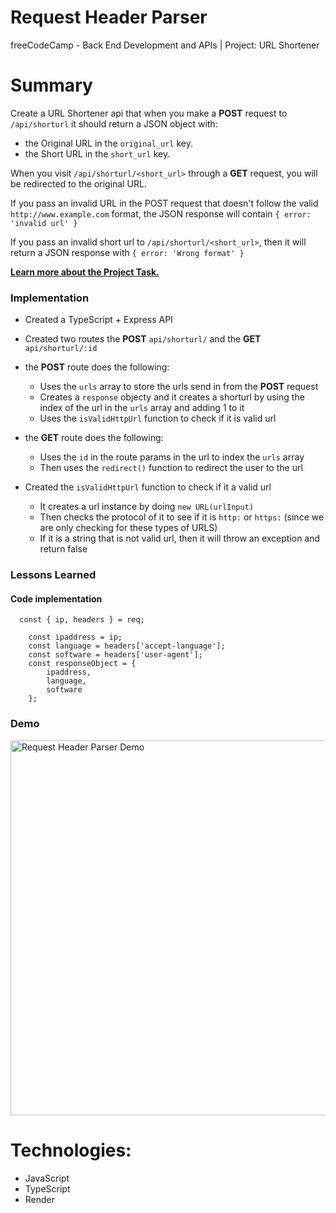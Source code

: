# Request Header Parser

freeCodeCamp - Back End Development and APIs | Project: URL Shortener

# Summary

Create a URL Shortener api that when you make a **POST** request to `/api/shorturl` it should return a JSON object with:

-   the Original URL in the `original_url` key.
-   the Short URL in the `short_url` key.

When you visit `/api/shorturl/<short_url>` through a **GET** request, you will be redirected to the original URL.

If you pass an invalid URL in the POST request that doesn't follow the valid `http://www.example.com` format, the JSON response will contain `{ error: 'invalid url' }`

If you pass an invalid short url to `/api/shorturl/<short_url>`, then it will return a JSON response with `{ error: 'Wrong format' }`

**[Learn more about the Project Task.](https://www.freecodecamp.org/learn/back-end-development-and-apis/back-end-development-and-apis-projects/url-shortener-microservice)**

### Implementation

-   Created a TypeScript + Express API
-   Created two routes the **POST** `api/shorturl/` and the **GET** `api/shorturl/:id`
-   the **POST** route does the following:
    -   Uses the `urls` array to store the urls send in from the **POST** request
    -   Creates a `response` objecty and it creates a shorturl by using the index of the url in the `urls` array and adding 1 to it
    -   Uses the `isValidHttpUrl` function to check if it is valid url
-   the **GET** route does the following:

    -   Uses the `id` in the route params in the url to index the `urls` array
    -   Then uses the `redirect()` function to redirect the user to the url

-   Created the `isValidHttpUrl` function to check if it a valid url
    -   It creates a url instance by doing `new URL(urlInput)`
    -   Then checks the protocol of it to see if it is `http:` or `https:` (since we are only checking for these types of URLS)
    -   If it is a string that is not valid url, then it will throw an exception and return false

### Lessons Learned

#### Code implementation

```
  const { ip, headers } = req;

	const ipaddress = ip;
	const language = headers['accept-language'];
	const software = headers['user-agent'];
	const responseObject = {
		ipaddress,
		language,
		software
	};
```

### Demo

<img alt="Request Header Parser Demo" src="./request_header_parser_demo.gif" width="600" />

# Technologies:

-   JavaScript
-   TypeScript
-   Render
